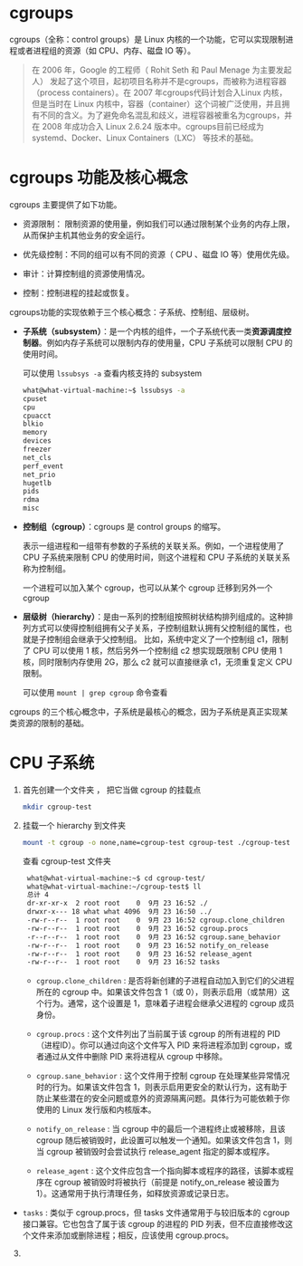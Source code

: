 
# cgroups

cgroups（全称：control groups）是 Linux 内核的一个功能，它可以实现限制进程或者进程组的资源（如 CPU、内存、磁盘 IO 等）。

> 在 2006 年，Google 的工程师（ Rohit Seth 和 Paul Menage 为主要发起人） 发起了这个项目，起初项目名称并不是cgroups，而被称为进程容器（process containers）。在 2007 年cgroups代码计划合入Linux 内核，但是当时在 Linux 内核中，容器（container）这个词被广泛使用，并且拥有不同的含义。为了避免命名混乱和歧义，进程容器被重名为cgroups，并在 2008 年成功合入 Linux 2.6.24 版本中。cgroups目前已经成为 systemd、Docker、Linux Containers（LXC） 等技术的基础。


# cgroups 功能及核心概念



cgroups 主要提供了如下功能。

- 资源限制： 限制资源的使用量，例如我们可以通过限制某个业务的内存上限，从而保护主机其他业务的安全运行。

- 优先级控制：不同的组可以有不同的资源（ CPU 、磁盘 IO 等）使用优先级。

- 审计：计算控制组的资源使用情况。

- 控制：控制进程的挂起或恢复。


cgroups功能的实现依赖于三个核心概念：子系统、控制组、层级树。

- **子系统（subsystem）**：是一个内核的组件，一个子系统代表一类**资源调度控制器**。例如内存子系统可以限制内存的使用量，CPU 子系统可以限制 CPU 的使用时间。
  
  可以使用 `lssubsys -a` 查看内核支持的 subsystem
    ```bash
    what@what-virtual-machine:~$ lssubsys -a
    cpuset
    cpu
    cpuacct
    blkio
    memory
    devices
    freezer
    net_cls
    perf_event
    net_prio
    hugetlb
    pids
    rdma
    misc
    ```


- **控制组（cgroup）**：cgroups 是 control groups 的缩写。
  
  表示一组进程和一组带有参数的子系统的关联关系。例如，一个进程使用了 CPU 子系统来限制 CPU 的使用时间，则这个进程和 CPU 子系统的关联关系称为控制组。
  
  一个进程可以加入某个 cgroup，也可以从某个 cgroup 迁移到另外一个 cgroup

- **层级树（hierarchy）**：是由一系列的控制组按照树状结构排列组成的。这种排列方式可以使得控制组拥有父子关系，子控制组默认拥有父控制组的属性，也就是子控制组会继承于父控制组。
  比如，系统中定义了一个控制组 c1，限制了 CPU 可以使用 1 核，然后另外一个控制组 c2 想实现既限制 CPU 使用 1 核，同时限制内存使用 2G，那么 c2 就可以直接继承 c1，无须重复定义 CPU 限制。
  
  可以使用 `mount | grep cgroup` 命令查看


cgroups 的三个核心概念中，子系统是最核心的概念，因为子系统是真正实现某类资源的限制的基础。



# CPU 子系统

1. 首先创建一个文件夹 ， 把它当做 cgroup 的挂载点
   ```bash
   mkdir cgroup-test
   ```
2. 挂载一个 hierarchy 到文件夹
   ```bash
   mount -t cgroup -o none,name=cgroup-test cgroup-test ./cgroup-test
   ```
   查看 cgroup-test 文件夹
   ```bash
    what@what-virtual-machine:~$ cd cgroup-test/
    what@what-virtual-machine:~/cgroup-test$ ll
    总计 4
    dr-xr-xr-x  2 root root    0  9月 23 16:52 ./
    drwxr-x--- 18 what what 4096  9月 23 16:50 ../
    -rw-r--r--  1 root root    0  9月 23 16:52 cgroup.clone_children
    -rw-r--r--  1 root root    0  9月 23 16:52 cgroup.procs
    -r--r--r--  1 root root    0  9月 23 16:52 cgroup.sane_behavior
    -rw-r--r--  1 root root    0  9月 23 16:52 notify_on_release
    -rw-r--r--  1 root root    0  9月 23 16:52 release_agent
    -rw-r--r--  1 root root    0  9月 23 16:52 tasks
   ```
   - `cgroup.clone_children` : 是否将新创建的子进程自动加入到它们的父进程所在的 cgroup 中。如果该文件包含 1（或 0），则表示启用（或禁用）这个行为。通常，这个设置是 1，意味着子进程会继承父进程的 cgroup 成员身份。
  
   - `cgroup.procs` : 这个文件列出了当前属于该 cgroup 的所有进程的 PID（进程ID）。你可以通过向这个文件写入 PID 来将进程添加到 cgroup，或者通过从文件中删除 PID 来将进程从 cgroup 中移除。
  
   - `cgroup.sane_behavior` : 这个文件用于控制 cgroup 在处理某些异常情况时的行为。如果该文件包含 1，则表示启用更安全的默认行为，这有助于防止某些潜在的安全问题或意外的资源隔离问题。具体行为可能依赖于你使用的 Linux 发行版和内核版本。
   
   - `notify_on_release` : 当 cgroup 中的最后一个进程终止或被移除，且该 cgroup 随后被销毁时，此设置可以触发一个通知。如果该文件包含 1，则当 cgroup 被销毁时会尝试执行 release_agent 指定的脚本或程序。
  
   - `release_agent` : 这个文件应包含一个指向脚本或程序的路径，该脚本或程序在 cgroup 被销毁时将被执行（前提是 notify_on_release 被设置为 1）。这通常用于执行清理任务，如释放资源或记录日志。
  
  <!-- 有问题 -->
   - `tasks` : 类似于 cgroup.procs，但 tasks 文件通常用于与较旧版本的 cgroup 接口兼容。它也包含了属于该 cgroup 的进程的 PID 列表，但不应直接修改这个文件来添加或删除进程；相反，应该使用 cgroup.procs。
3. 
